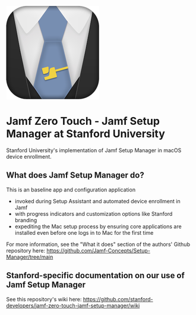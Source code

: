 ![Setup Manager Icon](https://github.com/Jamf-Concepts/Setup-Manager/blob/main/Images/SetupManager250.png)

# Jamf Zero Touch - Jamf Setup Manager at Stanford University
Stanford University's implementation of Jamf Setup Manager in macOS device enrollment.

## What does Jamf Setup Manager do?
This is an baseline app and configuration application
* invoked during Setup Assistant and automated device enrollment in Jamf
* with progress indicators and customization options like Stanford branding
* expediting the Mac setup process by ensuring core applications are installed even before one logs in to Mac for the first time

For more information, see the "What it does" section of the authors' Github repository here: https://github.com/Jamf-Concepts/Setup-Manager/tree/main

## Stanford-specific documentation on our use of Jamf Setup Manager
See this repository's wiki here: https://github.com/stanford-developers/jamf-zero-touch-jamf-setup-manager/wiki
